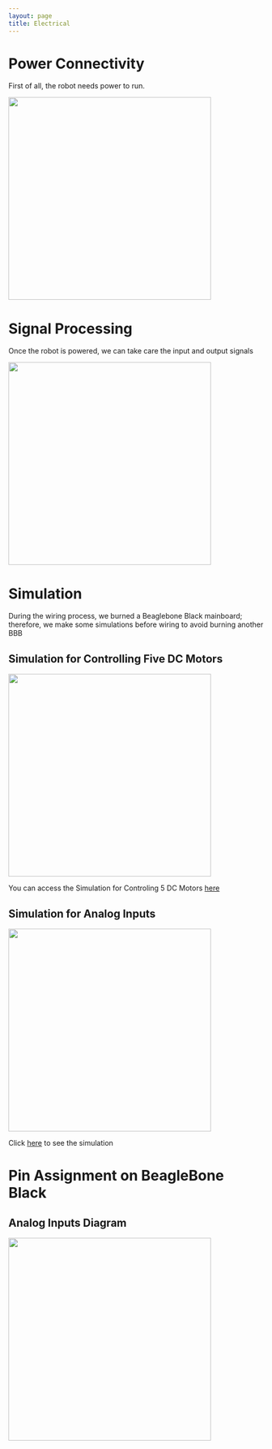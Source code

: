 ```yaml
---
layout: page
title: Electrical
---
```


# Power Connectivity

First of all, the robot needs power to run.

<img src="{{site.url}}/images/PowerConnectivity.png" width="400">

# Signal Processing

Once the robot is powered, we can take care the input and output signals

<img src="{{site.url}}/images/SignalProcessing.png" width="400">

# Simulation

During the wiring process, we burned a Beaglebone Black mainboard; therefore, we make some simulations before wiring to avoid burning another BBB

## Simulation for Controlling Five DC Motors 

<img src="{{site.url}}/images/SimulationWithArduino.JPG" width="400">

You can access the Simulation for Controling 5 DC Motors [here](https://123d.circuits.io/circuits/1615967-control-5-dc-motors)

## Simulation for Analog Inputs

<img src="{{site.url}}/images/SimulationWithArduinoAnalogInputs.JPG" width="400">

Click [here](https://123d.circuits.io/circuits/1954302-analog-inputs-with-led-indicators) to see the simulation

# Pin Assignment on BeagleBone Black

## Analog Inputs Diagram

<img src="{{site.url}}/images/AnalogSensorsDiagram.png" width="400">


